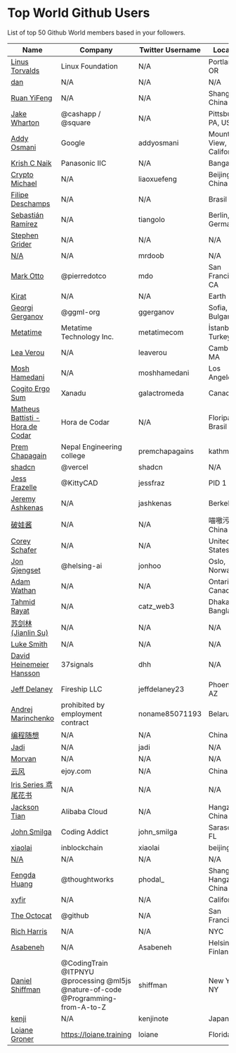 # Top World Github Users

List of top 50 Github World members based in your followers.

<!-- START TOP USERS -->
| Name | Company | Twitter Username | Location | Repositories |
|------|---------|------------------|----------|--------------|
| [Linus Torvalds](https://github.com/torvalds) | Linux Foundation | N/A | Portland, OR | 9 |
| [dan](https://github.com/gaearon) | N/A | N/A | N/A | 288 |
| [Ruan YiFeng](https://github.com/ruanyf) | N/A | N/A | Shanghai, China | 74 |
| [Jake Wharton](https://github.com/JakeWharton) | @cashapp / @square | N/A | Pittsburgh, PA, USA | 151 |
| [Addy Osmani](https://github.com/addyosmani) | Google | addyosmani | Mountain View, California | 344 |
| [Krish C Naik](https://github.com/krishnaik06) | Panasonic IIC | N/A | Bangalore | 344 |
| [Crypto Michael](https://github.com/michaelliao) | N/A | liaoxuefeng | Beijing, China | 106 |
| [Filipe Deschamps](https://github.com/filipedeschamps) | N/A | N/A | Brasil | 21 |
| [Sebastián Ramírez](https://github.com/tiangolo) | N/A | tiangolo | Berlin, Germany | 73 |
| [Stephen Grider](https://github.com/StephenGrider) | N/A | N/A | N/A | 122 |
| [N/A](https://github.com/mrdoob) | N/A | mrdoob | N/A | 41 |
| [Mark Otto](https://github.com/mdo) | @pierredotco  | mdo | San Francisco, CA | 32 |
| [Kirat](https://github.com/hkirat) | N/A | N/A | Earth | 142 |
| [Georgi Gerganov](https://github.com/ggerganov) | @ggml-org  | ggerganov | Sofia, Bulgaria | 70 |
| [Metatime](https://github.com/metatimeofficial) | Metatime Technology Inc. | metatimecom | İstanbul, Turkey | 2 |
| [Lea Verou](https://github.com/LeaVerou) | N/A | leaverou | Cambridge, MA | 101 |
| [Mosh Hamedani](https://github.com/mosh-hamedani) | N/A | moshhamedani | Los Angeles | 31 |
| [Cogito Ergo Sum](https://github.com/standardgalactic) | Xanadu | galactromeda | Canada | 21826 |
| [Matheus Battisti - Hora de Codar](https://github.com/matheusbattisti) | Hora de Codar | N/A | Floripa, Brasil | 155 |
| [Prem Chapagain](https://github.com/PremChapagain) | Nepal Engineering college | premchapagains | kathmandu | 2 |
| [shadcn](https://github.com/shadcn) | @vercel | shadcn | N/A | 222 |
| [Jess Frazelle](https://github.com/jessfraz) | @KittyCAD  | jessfraz | PID 1 | 148 |
| [Jeremy Ashkenas](https://github.com/jashkenas) | N/A | jashkenas | Berkeley | 23 |
| [破娃酱](https://github.com/breakwa11) | N/A | N/A | 喵嗷污, China | 8 |
| [Corey Schafer](https://github.com/CoreyMSchafer) | N/A | N/A | United States | 10 |
| [Jon Gjengset](https://github.com/jonhoo) | @helsing-ai | jonhoo | Oslo, Norway | 256 |
| [Adam Wathan](https://github.com/adamwathan) | N/A | N/A | Ontario, Canada | 178 |
| [Tahmid Rayat](https://github.com/htr-tech) | N/A | catz_web3 | Dhaka, Bangladesh | 31 |
| [苏剑林(Jianlin Su)](https://github.com/bojone) | N/A | N/A | N/A | 108 |
| [Luke Smith](https://github.com/LukeSmithxyz) | N/A | N/A | N/A | 29 |
| [David Heinemeier Hansson](https://github.com/dhh) | 37signals | dhh | N/A | 4 |
| [Jeff Delaney](https://github.com/codediodeio) | Fireship LLC | jeffdelaney23 | Phoenix, AZ | 65 |
| [Andrej Marinchenko](https://github.com/BEPb) | prohibited by employment contract | noname85071193 | Belarus | 43 |
| [编程随想](https://github.com/programthink) | N/A | N/A | China | 5 |
| [Jadi](https://github.com/jadijadi) | N/A | jadi | N/A | 99 |
| [Morvan](https://github.com/MorvanZhou) | N/A | N/A | N/A | 46 |
| [云风](https://github.com/cloudwu) | ejoy.com | N/A | China | 138 |
| [Iris Series 鸢尾花书](https://github.com/Visualize-ML) | N/A | N/A | N/A | 10 |
| [Jackson Tian](https://github.com/JacksonTian) | Alibaba Cloud | N/A | Hangzhou, China | 271 |
| [John Smilga](https://github.com/john-smilga) | Coding Addict | john_smilga | Sarasota, FL | 259 |
| [xiaolai](https://github.com/xiaolai) | inblockchain | xiaolai | beijing | 67 |
| [N/A](https://github.com/lllyasviel) | N/A | N/A | N/A | 51 |
| [Fengda Huang](https://github.com/phodal) | @thoughtworks | phodal_ | Shanghai / Hangzhou, China | 369 |
| [xyfir](https://github.com/MrXyfir) | N/A | N/A | California | 6 |
| [The Octocat](https://github.com/octocat) | @github | N/A | San Francisco | 8 |
| [Rich Harris](https://github.com/Rich-Harris) | N/A | N/A | NYC | 391 |
| [Asabeneh](https://github.com/Asabeneh) | N/A | Asabeneh | Helsinki, Finland | 178 |
| [Daniel Shiffman](https://github.com/shiffman) | @CodingTrain @ITPNYU @processing  @ml5js @nature-of-code @Programming-from-A-to-Z  | shiffman | New York, NY | 172 |
| [kenji](https://github.com/kenjinote) | N/A | kenjinote | Japan | 641 |
| [Loiane Groner](https://github.com/loiane) | https://loiane.training | loiane | Florida, US | 219 |
<!-- END TOP USERS -->
